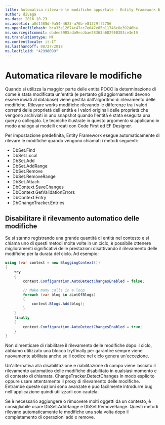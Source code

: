 ```yaml
---
title: Automatica rilevare le modifiche apportate - Entity Framework 6
author: divega
ms.date: 2016-10-23
ms.assetid: a8d1488d-9a54-4623-a76b-e81329ff2756
ms.openlocfilehash: bca33e12674c47cc7e047e85b11746c8e39246b4
ms.sourcegitcommit: dadee5905ada9ecdbae28363a682950383ce3e10
ms.translationtype: MT
ms.contentlocale: it-IT
ms.lasthandoff: 08/27/2018
ms.locfileid: "42998099"
---
```

# <a name="automatic-detect-changes"></a>Automatica rilevare le modifiche
Quando si utilizza la maggior parte delle entità POCO la determinazione di come è stata modificata un'entità (e pertanto gli aggiornamenti devono essere inviati al database) viene gestita dall'algoritmo di rilevamento delle modifiche. Rilevare works modifiche rilevando le differenze tra i valori correnti delle proprietà dell'entità e i valori originali delle proprietà che vengono archiviati in uno snapshot quando l'entità è stata eseguita una query o collegato. Le tecniche illustrate in questo argomento si applicano in modo analogo ai modelli creati con Code First ed EF Designer.  

Per impostazione predefinita, Entity Framework esegue automaticamente di rilevare le modifiche quando vengono chiamati i metodi seguenti:  

- DbSet.Find  
- DbSet.Local  
- DbSet.Add  
- DbSet.AddRange
- DbSet.Remove  
- DbSet.RemoveRange
- DbSet.Attach  
- DbContext.SaveChanges  
- DbContext.GetValidationErrors  
- DbContext.Entry  
- DbChangeTracker.Entries  

## <a name="disabling-automatic-detection-of-changes"></a>Disabilitare il rilevamento automatico delle modifiche  

Se si stanno registrando una grande quantità di entità nel contesto e si chiama uno di questi metodi molte volte in un ciclo, è possibile ottenere miglioramenti significativi delle prestazioni disattivando il rilevamento delle modifiche per la durata del ciclo. Ad esempio:  

``` csharp
using (var context = new BloggingContext())
{
    try
    {
        context.Configuration.AutoDetectChangesEnabled = false;

        // Make many calls in a loop
        foreach (var blog in aLotOfBlogs)
        {
            context.Blogs.Add(blog);
        }
    }
    finally
    {
        context.Configuration.AutoDetectChangesEnabled = true;
    }
}
```  

Non dimenticare di riabilitare il rilevamento delle modifiche dopo il ciclo, abbiamo utilizzato una blocco try/finally per garantire sempre viene nuovamente abilitata anche se il codice nel ciclo genera un'eccezione.  

Un'alternativa alla disabilitazione e riabilitazione di campo viene lasciato il rilevamento automatico delle modifiche disabilitato in qualsiasi momento e di contesto di chiamata. ChangeTracker.DetectChanges in modo esplicito oppure usare attentamente il proxy di rilevamento delle modifiche. Entrambe queste opzioni sono avanzate e può facilmente introdurre bug nell'applicazione quindi utilizzarli con cautela.  

Se è necessario aggiungere o rimuovere molti oggetti da un contesto, è consigliabile usare DbSet.AddRange e DbSet.RemoveRange. Questi metodi rilevano automaticamente le modifiche una sola volta dopo il completamento di operazioni add o remove. 
